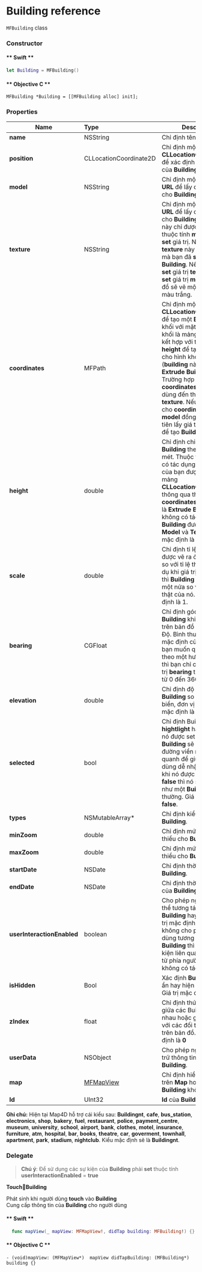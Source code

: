 # Building reference

`MFBuilding` class

### Constructor

<!-- tabs:start -->
#### ** Swift **

```swift 
let Building = MFBuilding()
```

#### ** Objective C **

```objc 
MFBuilding *Building = [[MFBuilding alloc] init];
```

<!-- tabs:end -->

### Properties

| Name                       | Type                   | Description                                                                                                             |
|----------------------------|:-----------------------|-------------------------------------------------------------------------------------------------------------------------|
| **name**                   | NSString               | Chỉ định tên của  **Building**.                                                                                         |
| **position**               | CLLocationCoordinate2D | Chỉ định một **CLLocationCoordinate2D** để xác định vị trí ban đầu của **Building**.                                    |
| **model**                  | NSString               | Chỉ định một đường dẫn **URL** để lấy dữ liệu **model** cho **Building**.                                               |
| **texture**                | NSString               | Chỉ định một đường dẫn **URL** để lấy dữ liệu **texture** cho **Building**. Thuộc tính này chỉ được dùng khi thuộc tính **model** được **set** giá trị. Nó sẽ **map** **texture** này vào **model** mà bạn đã **set** cho **Building**. Nếu bạn không **set** giá trị **texture** khi đã **set** giá trị **model** thì bản đồ sẽ vẽ một **building** màu trắng.                                                                                                                                                                          |
| **coordinates**            | MFPath                 | Chỉ định một mảng vị trí **CLLocationCoordinate2D** để tạo một **Building** hình khối với mặt đáy của hình khối là mảng vị trí này. Nó kết hợp với thuộc tính **height** để tạo chiều cao cho hình khối đó (**building** này được gọi là **Extrude Building**). Trường hợp dùng **coordinates** thì sẽ không dùng đến thuộc tính **texture**. Nếu **set** giá trị cho **coordinates** và cả **model** đồng thời thì sẽ ưu tiên lấy giá trị của **model** để tạo **Building**.                                                                     |
| **height**                 | double                 | Chỉ định chiều cao của **Building** theo đơn vị là mét. Thuộc tính này chỉ có tác dụng khi **Building** của bạn được tạo từ một mảng **CLLocationCoordinate2D** thông qua thuộc tính **coordinates** (hay còn gọi là **Extrude Building**). Nó không có tác dụng với **Building** được vẽ bằng **Model** và **Texture**. Giá trị mặc định là 1.                                                                                                                                                                               |
| **scale**                  | double                 | Chỉ định tỉ lệ của **Building** được vẽ ra ở trên bản đồ so với tỉ lệ thật của nó. Ví dụ khi giá trị scale là 0.5 thì **Building** sẽ nhỏ hơn một nửa so với kích thước thật của nó. Giá trị mặc định là 1.                                                                                                                            |
| **bearing**                | CGFloat                | Chỉ định góc quay của **Building** khi được vẽ ra trên bản đồ theo đơn vị là Độ. Bình thường giá trị mặc định của nó là 0. Khi bạn muốn quay **Building** theo một hướng nào đó thì bạn chỉ cần set lại giá trị **bearing** trong khoảng từ 0 đến 360 độ.                                                                     |
| **elevation**              | double                 | Chỉ định độ cao của **Building** so với mực nước biển, đơn vị là mét. Giá trị mặc định là 0                              |
| **selected**               | bool                   | Chỉ định Building có được **hightlight** hay không. Khi nó được set là true thì **Building** sẽ được vẽ một đường viền màu đỏ xung quanh để giúp người dùng dễ nhận biết. Còn khi nó được **set** giá trị là **false** thì nó sẽ được vẽ như một **Building** bình thường. Giá trị mặc định là **false**.                               |
| **types**                  | NSMutableArray*        | Chỉ định kiểu của **Building**.                                                                                          |
| **minZoom**                | double                 | Chỉ định mức zoom tối thiểu cho **Building**.                                                                            |
| **maxZoom**                | double                 | Chỉ định mức zoom đa thiểu cho **Building**.                                                                             |
| **startDate**              | NSDate                 | Chỉ định thời gian tạo **Building**.                                                                                     |
| **endDate**                | NSDate                 | Chỉ định thời gian kết thúc của **Building**.                                                                            |
| **userInteractionEnabled** | boolean                | Cho phép người dùng có thể tương tác được với **Building** hay không. Giá trị mặc định là **true**. Khi không cho phép người dùng tương tác với **Building** thì tất cả các sự kiện liên quan tới **Building** từ phía người dùng sẽ không có tác dụng.                                                                          | 
| **isHidden**               | Bool                   | Xác định **Building** có thể ẩn hay hiện trên bản đồ. Giá trị mặc định là **true**.                                      |
| **zIndex**                 | float                  | Chỉ định thứ tự hiển thị giữa các Building với nhau hoặc giữa **Building** với các đối tượng khác trên bản đồ. Giá trị mặc định là **0**                                                                                                                                                                            |
| **userData**               | NSObject               | Cho phép người dùng lưu trữ thông tin trên **Building**.                                                                 |
| **map**                    | [MFMapView](/reference/map?id=MFMapView)              | Chỉ định hiển thị **Building** trên **Map** hoặc xoá **Building** khỏi **Map**     |
| **Id**                     | UInt32                 | **Id** của **Building** **{get}**.                                                                                       |

**Ghi chú:** Hiện tại Map4D hỗ trợ cái kiểu sau: **Buildingnt**, **cafe**, **bus_station**, **electronics**, **shop**, **bakery**, **fuel**, **restaurant**, **police**, **payment_centre**, **museum**, **university**, **school**, **airport**, **bank**, **clothes**, **motel**, **insurance**, **furniture**, **atm**, **hospital**, **bar**, **books**, **theatre**, **car**, **goverment**, **townhall**, **apartment**, **park**, **stadium**, **nightclub**. Kiểu mặc định sẽ là **Buildingnt**.


### Delegate

  > **Chú ý**: Để sử dụng các sự kiện của **Building** phải **set** thuộc tính **userInteractionEnabled** = **true**
  
  **TouchBuilding**

  Phát sinh khi người dùng **touch** vào **Building**
  </br>Cung cấp thông tin của **Building** cho người dùng

  <!-- tabs:start -->

  #### ** Swift **

  ```swift 
    func mapView(_ mapView: MFMapView!, didTap building: MFBuilding!) {}
  ```

  #### ** Objective C **

  ```objc 
  - (void)mapView: (MFMapView*)  mapView didTapBuilding: (MFBuilding*) building {}
  ```

  <!-- tabs:end -->